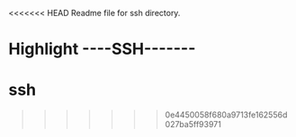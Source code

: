 <<<<<<< HEAD
Readme file for ssh directory.

Highlight
----SSH-------
=======
# ssh
>>>>>>> 0e4450058f680a9713fe162556d027ba5ff93971
